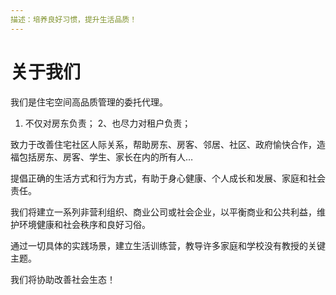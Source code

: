```yaml
---
描述：培养良好习惯，提升生活品质！
---
```


# 关于我们

我们是住宅空间高品质管理的委托代理。

1. 不仅对房东负责；
2、也尽力对租户负责；

致力于改善住宅社区人际关系，帮助房东、房客、邻居、社区、政府愉快合作，造福包括房东、房客、学生、家长在内的所有人…

提倡正确的生活方式和行为方式，有助于身心健康、个人成长和发展、家庭和社会责任。

我们将建立一系列非营利组织、商业公司或社会企业，以平衡商业和公共利益，维护环境健康和社会秩序和良好习俗。

通过一切具体的实践场景，建立生活训练营，教导许多家庭和学校没有教授的关键主题。

我们将协助改善社会生态！